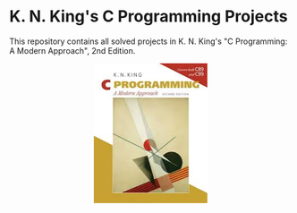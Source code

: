 # K. N. King's C Programming Projects
This repository contains all solved projects in K. N. King's "C Programming: A Modern Approach", 2nd Edition.

<p align="center">
<img src="book-cover.jpg" width="203" height="250"/>
</p>